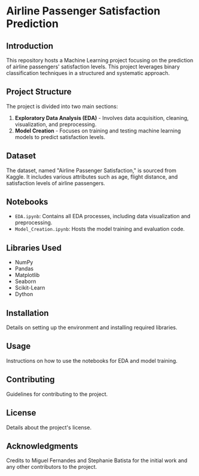 # Airline Passenger Satisfaction Prediction

## Introduction
This repository hosts a Machine Learning project focusing on the prediction of airline passengers' satisfaction levels.  This project leverages binary classification techniques in a structured and systematic approach.

## Project Structure
The project is divided into two main sections:
1. **Exploratory Data Analysis (EDA)** - Involves data acquisition, cleaning, visualization, and preprocessing. 
2. **Model Creation** - Focuses on training and testing machine learning models to predict satisfaction levels.

## Dataset
The dataset, named "Airline Passenger Satisfaction," is sourced from Kaggle. It includes various attributes such as age, flight distance, and satisfaction levels of airline passengers.

## Notebooks
- `EDA.ipynb`: Contains all EDA processes, including data visualization and preprocessing.
- `Model_Creation.ipynb`: Hosts the model training and evaluation code.

## Libraries Used
- NumPy
- Pandas
- Matplotlib
- Seaborn
- Scikit-Learn
- Dython

## Installation
Details on setting up the environment and installing required libraries.

## Usage
Instructions on how to use the notebooks for EDA and model training.

## Contributing
Guidelines for contributing to the project.

## License
Details about the project's license.

## Acknowledgments
Credits to Miguel Fernandes and Stephanie Batista for the initial work and any other contributors to the project.
